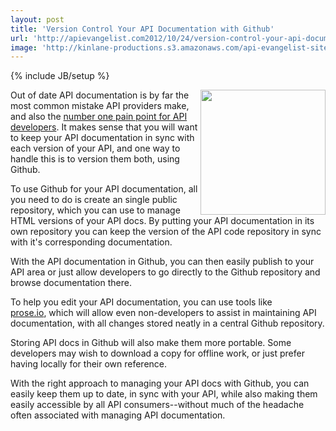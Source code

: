 ```yaml
---
layout: post
title: 'Version Control Your API Documentation with Github'
url: 'http://apievangelist.com2012/10/24/version-control-your-api-documentation-with-github/'
image: 'http://kinlane-productions.s3.amazonaws.com/api-evangelist-site/blog/github-logo-text-horizontal.png'
---
```

{% include JB/setup %}
<p>
     <a title="Github" href="https://github.com/"><img src="https://s3.amazonaws.com/kinlane-productions/api-evangelist/github/github-logo.png"  width="200" align="right" /></a>
</p>
<p>
     Out of date API documentation is by far the most common mistake API providers make, and also the <a href="http://blog.programmableweb.com/2010/08/12/web-api-documentation-best-practices/">number one pain point for API developers</a>. It makes sense that you will want to keep your API documentation in sync with each version of your API, and one way to handle this is to version them both, using Github.
</p>
<p>
     To use Github for your API documentation, all you need to do is create an single public repository, which you can use to manage HTML versions of your API docs. By putting your API documentation in its own repository you can keep the version of the API code repository in sync with it's corresponding documentation.
</p>
<p>
     With the API documentation in Github, you can then easily publish to your API area or just allow developers to go directly to the Github repository and browse documentation there.
</p>
<p>
     To help you edit your API documentation, you can use tools like <a href="http://prose.io/">prose.io</a>, which will allow even non-developers to assist in maintaining API documentation, with all changes stored neatly in a central Github repository.
</p>
<p>
     Storing API docs in Github will also make them more portable. Some developers may wish to download a copy for offline work, or just prefer having locally for their own reference.
</p>
<p>
     With the right approach to managing your API docs with Github, you can easily keep them up to date, in sync with your API, while also making them easily accessible by all API consumers--without much of the headache often associated with managing API documentation.
</p>
